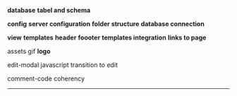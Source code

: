 **database**
    **tabel and schema**
    
**config**
    **server configuration**
    **folder structure**
    **database connection**

**view**
    **templates**
        **header**
        **foooter**
    **templates integration**
    **links to page**

assets
    gif
    **logo**

edit-modal
    javascript transition to edit
    
comment-code coherency

-----------------------------

